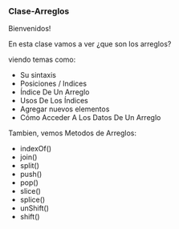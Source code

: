 ### Clase-Arreglos

Bienvenidos! 

En esta clase vamos a ver ¿que son los arreglos? 

viendo temas como: 
  - Su sintaxis
  - Posiciones / Indices
  - Índice De Un Arreglo
  - Usos  De Los Índices
  - Agregar nuevos elementos
  - Cómo Acceder A Los Datos De Un Arreglo

Tambien, vemos Metodos de Arreglos: 
  - indexOf()
  - join()
  - split()
  - push()
  - pop()
  - slice()
  - splice()
  - unShift()
  - shift()
